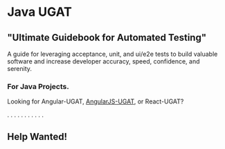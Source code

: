 # Java UGAT

## "Ultimate Guidebook for Automated Testing"

A guide for leveraging acceptance, unit, and ui/e2e tests to build valuable software and increase developer accuracy, speed, confidence, and serenity. 
 
### For Java Projects.

Looking for Angular-UGAT,  <a href="https://github.com/JimTheMan/AngularJS-UGAT/" >AngularJS-UGAT</a>, or React-UGAT?

.
.
.
.
.
.
.
.
.
.
.


## Help Wanted!
